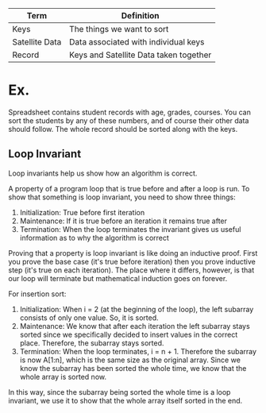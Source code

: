 | Term           | Definition                             |
| -------------- | -------------------------------------- |
| Keys           | The things we want to sort             |
| Satellite Data | Data associated with individual keys   |
| Record         | Keys and Satellite Data taken together |
# Ex.
Spreadsheet contains student records with age, grades, courses. You can sort the students by any of these numbers, and of course their other data should follow. The whole record should be sorted along with the keys.

## Loop Invariant
Loop invariants help us show how an algorithm is correct. 

A property of a program loop that is true before and after a loop is run.
To show that something is loop invariant, you need to show three things:
1. Initialization: True before first iteration
2. Maintenance: If it is true before an iteration it remains true after
3. Termination: When the loop terminates the invariant gives us useful information as to why the algorithm is correct

Proving that a property is loop invariant is like doing an inductive proof. First you prove the base case (it's true before iteration) then you prove inductive step (it's true on each iteration). The place where it differs, however, is that our loop will terminate but mathematical induction goes on forever.

For insertion sort:
1. Initialization: When i = 2 (at the beginning of the loop), the left subarray consists of only one value. So, it is sorted.
2. Maintenance: We know that after each iteration the left subarray stays sorted since we specifically decided to insert values in the correct place. Therefore, the subarray stays sorted.
3. Termination: When the loop terminates, i = n + 1. Therefore the subarray is now A\[1:n], which is the same size as the original array. Since we know the subarray has been sorted the whole time, we know that the whole array is sorted now.

In this way, since the subarray being sorted the whole time is a loop invariant, we use it to show that the whole array itself sorted in the end.